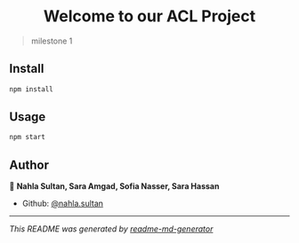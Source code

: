 <h1 align="center">Welcome to our ACL Project </h1>


> milestone 1

## Install

```sh
npm install
```

## Usage

```sh
npm start
```



## Author

👤 **Nahla Sultan, Sara Amgad, Sofia Nasser, Sara Hassan**

* Github: [@nahla.sultan](https://github.com/nahla.sultan)



***
_This README was generated by [readme-md-generator](https://github.com/kefranabg/readme-md-generator)_